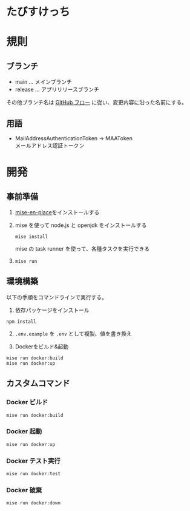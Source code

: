 # たびすけっち

# 規則
## ブランチ

- main ... メインブランチ
- release ... アプリリリースブランチ

その他ブランチ名は [GitHub フロー](https://docs.github.com/ja/get-started/using-github/github-flow) に従い、変更内容に沿った名前にする。

## 用語

- MailAddressAuthenticationToken -> MAAToken  
  メールアドレス認証トークン

# 開発

## 事前準備

1. [mise-en-place](https://mise.jdx.dev/getting-started.html)をインストールする  

2. mise を使って node.js と openjdk をインストールする

   ```shell
   mise install
   ```

   mise の task runner を使って、各種タスクを実行できる

3. ```shell
   mise run
   ```

## 環境構築
以下の手順をコマンドラインで実行する。
1. 依存パッケージをインストール
```shell
npm install
```

2. `.env.example` を `.env` として複製、値を書き換え

3. Dockerをビルド&起動
```shell
mise run docker:build
mise run docker:up
```

## カスタムコマンド

### Docker ビルド
```shell
mise run docker:build
```

### Docker 起動
```shell
mise run docker:up
```

### Docker テスト実行
```shell
mise run docker:test
```

### Docker 破棄
```shell
mise run docker:down
```
